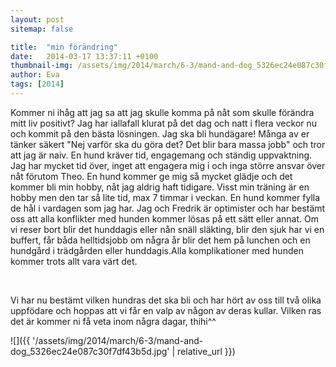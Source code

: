 ```yaml
---
layout: post
sitemap: false

title:  "min förändring"
date:   2014-03-17 13:37:11 +0100
thumbnail-img: /assets/img/2014/march/6-3/mand-and-dog_5326ec24e087c30f7df43b5d.jpg
author: Eva
tags: [2014]
---
```


Kommer ni ihåg att jag sa att jag skulle komma på nåt som skulle förändra mitt liv positivt? Jag har iallafall klurat på det dag och natt i flera veckor nu och kommit på den bästa lösningen. Jag ska bli hundägare! Många av er tänker säkert "Nej varför ska du göra det? Det blir bara massa jobb" och tror att jag är naiv. En hund kräver tid, engagemang och ständig uppvaktning. Jag har mycket tid över, inget att engagera mig i och inga större ansvar över nåt förutom Theo. En hund kommer ge mig så mycket glädje och det kommer bli min hobby, nåt jag aldrig haft tidigare. Visst min träning är en hobby men den tar så lite tid, max 7 timmar i veckan. En hund kommer fylla de hål i vardagen som jag har. Jag och Fredrik är optimister och har bestämt oss att alla konflikter med hunden kommer lösas på ett sätt eller annat. Om vi reser bort blir det hunddagis eller nån snäll släkting, blir den sjuk har vi en buffert, får båda helltidsjobb om några år blir det hem på lunchen och en hundgård i trädgården eller hunddagis.Alla komplikationer med hunden kommer trots allt vara värt det.




 




Vi har nu bestämt vilken hundras det ska bli och har hört av oss till två olika uppfödare och hoppas att vi får en valp av någon av deras kullar. Vilken ras det är kommer ni få veta inom några dagar, thihi^^

![]({{ '/assets/img/2014/march/6-3/mand-and-dog_5326ec24e087c30f7df43b5d.jpg'  | relative_url }})

